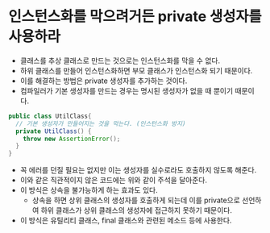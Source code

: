 # 인스턴스화를 막으려거든 private 생성자를 사용하라
- 클래스를 추상 클래스로 만드는 것으로는 인스턴스화를 막을 수 없다.
- 하위 클래스를 만들어 인스턴스화하면 부모 클래스가 인스턴스화 되기 때문이다.
- 이를 해결하는 방법은 private 생성자를 추가하는 것이다.
- 컴파일러가 기본 생성자를 만드는 경우는 명시된 생성자가 없을 때 뿐이기 때문이다.
``` java
public class UtilClass{
  // 기본 생성자가 만들어지는 것을 막는다. (인스턴스화 방지)
  private UtilClass() {
    throw new AssertionError();
  }
}
```
- 꼭 에러를 던질 필요는 없지만 이는 생성자를 실수로라도 호출하지 않도록 해준다.
- 이와 같은 직관적이지 않은 코드에는 위와 같이 주석을 달아준다.
- 이 방식은 상속을 불가능하게 하는 효과도 있다.
  - 상속을 하면 상위 클래스의 생성자를 호출하게 되는데 이를 private으로 선언하여 하위 클래스가 상위 클래스의 생성자에 접근하지 못하기 때문이다.
- 이 방식은 유틸리티 클래스, final 클래스와 관련된 메소드 등에 사용한다.
